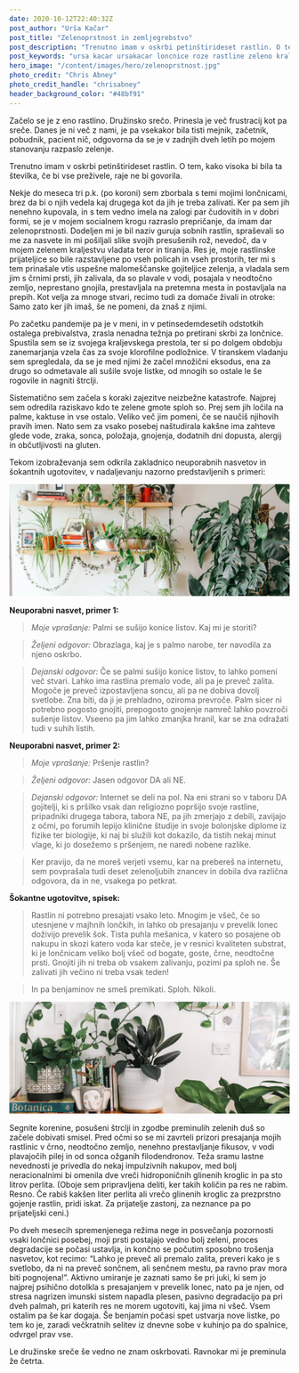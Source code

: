 ```yaml
---
date: 2020-10-12T22:40:32Z
post_author: "Urša Kačar"
post_title: "Zelenoprstnost in zemljegrebstvo"
post_description: "Trenutno imam v oskrbi petinštirideset rastlin. O tem, kako visoka bi bila ta številka, če bi vse preživele, raje ne bi govorila."
post_keywords: "ursa kacar ursakacar loncnice roze rastline zeleno kraljestvo sobne rastline blog"
hero_image: "/content/images/hero/zelenoprstnost.jpg"
photo_credit: "Chris Abney"
photo_credit_handle: "chrisabney"
header_background_color: "#48bf91"
---
```


Začelo se je z eno rastlino. Družinsko srečo. Prinesla je več frustracij kot pa sreče. Danes je ni več z nami, je pa vsekakor bila tisti mejnik, začetnik, pobudnik, pacient nič, odgovorna da se je v zadnjih dveh letih po mojem stanovanju razpaslo zelenje.

Trenutno imam v oskrbi petinštirideset rastlin. O tem, kako visoka bi bila ta številka, če bi vse preživele, raje ne bi govorila.

Nekje do meseca tri p.k. (po koroni) sem zborbala s temi mojimi lončnicami, brez da bi o njih vedela kaj drugega kot da jih je treba zalivati. Ker pa sem jih nenehno kupovala, in s tem vedno imela na zalogi par čudovitih in v dobri formi, se je v mojem socialnem krogu razraslo prepričanje, da imam dar zelenoprstnosti. Dodeljen mi je bil naziv guruja sobnih rastlin, spraševali so me za nasvete in mi pošiljali slike svojih presušenih rož, nevedoč, da v mojem zelenem kraljestvu vladata teror in tiranija. Res je, moje rastlinske prijateljice so bile razstavljene po vseh policah in vseh prostorih, ter mi s tem prinašale vtis uspešne malomeščanske gojiteljice zelenja, a vladala sem jim s črnimi prsti, jih zalivala, da so plavale v vodi, posajala v neodtočno zemljo, neprestano gnojila, prestavljala na pretemna mesta in postavljala na prepih. Kot velja za mnoge stvari, recimo tudi za domače živali in otroke: Samo zato ker jih imaš, še ne pomeni, da znaš z njimi.

Po začetku pandemije pa je v meni, in v petinsedemdesetih odstotkih ostalega prebivalstva, zrasla nenadna težnja po pretirani skrbi za lončnice. Spustila sem se iz svojega kraljevskega prestola, ter si po dolgem obdobju zanemarjanja vzela čas za svoje klorofilne podložnice. V tiranskem vladanju sem spregledala, da se je med njimi že začel množični eksodus, ena za drugo so odmetavale ali sušile svoje listke, od mnogih so ostale le še rogovile in nagniti štrclji.

Sistematično sem začela s koraki zajezitve neizbežne katastrofe. Najprej sem odredila raziskavo kdo te zelene gmote sploh so. Prej sem jih ločila na palme, kaktuse in vse ostalo. Veliko več jim pomeni, če se naučiš njihovih pravih imen. Nato sem za vsako posebej naštudirala kakšne ima zahteve glede vode, zraka, sonca, položaja, gnojenja, dodatnih dni dopusta, alergij in občutljivosti na gluten.

Tekom izobraževanja sem odkrila zakladnico neuporabnih nasvetov in šokantnih ugotovitev, v nadaljevanju nazorno predstavljenih s primeri:

![](/content/images/blog/mini-plants2.jpg)

**Neuporabni nasvet, primer 1:**

> _Moje vprašanje:_ Palmi se sušijo konice listov. Kaj mi je storiti?

> _Željeni odgovor:_ Obrazlaga, kaj je s palmo narobe, ter navodila za njeno oskrbo.

> _Dejanski odgovor:_ Če se palmi sušijo konice listov, to lahko pomeni več stvari. Lahko ima rastlina premalo vode, ali pa je preveč zalita. Mogoče je preveč izpostavljena soncu, ali pa ne dobiva dovolj svetlobe. Zna biti, da ji je prehladno, oziroma prevroče. Palm sicer ni potrebno pogosto gnojiti, prepogosto gnojenje namreč lahko povzroči sušenje listov. Vseeno pa jim lahko zmanjka hranil, kar se zna odražati tudi v suhih listih.

**Neuporabni nasvet, primer 2:**

> _Moje vprašanje:_ Pršenje rastlin?

> _Željeni odgovor:_ Jasen odgovor DA ali NE.

> _Dejanski odgovor:_ Internet se deli na pol. Na eni strani so v taboru DA gojitelji, ki s pršilko vsak dan religiozno popršijo svoje rastline, pripadniki drugega tabora, tabora NE, pa jih zmerjajo z debili, zavijajo z očmi, po forumih lepijo klinične študije in svoje bolonjske diplome iz fizike ter biologije, ki naj bi služili kot dokazilo, da tistih nekaj minut vlage, ki jo dosežemo s pršenjem, ne naredi nobene razlike.

> Ker pravijo, da ne moreš verjeti vsemu, kar na prebereš na internetu, sem povprašala tudi deset zelenoljubih znancev in dobila dva različna odgovora, da in ne, vsakega po petkrat.

**Šokantne ugotovitve, spisek:**

> Rastlin ni potrebno presajati vsako leto. Mnogim je všeč, če so utesnjene v majhnih lončkih, in lahko ob presajanju v prevelik lonec doživijo prevelik šok. Tista puhla mešanica, v katero so posajene ob nakupu in skozi katero voda kar steče, je v resnici kvaliteten substrat, ki je lončnicam veliko bolj všeč od bogate, goste, črne, neodtočne prsti. Gnojiti jih ni treba ob vsakem zalivanju, pozimi pa sploh ne. Še zalivati jih večino ni treba vsak teden!

> In pa benjaminov ne smeš premikati. Sploh. Nikoli.

![](/content/images/blog/mini-plants1.jpg)

Segnite korenine, posušeni štrclji in zgodbe preminulih zelenih duš so začele dobivati smisel. Pred očmi so se mi zavrteli prizori presajanja mojih rastlinic v črno, neodtočno zemljo, nenehno prestavljanje fikusov, v vodi plavajočih pilej in od sonca ožganih filodendronov. Teža sramu lastne nevednosti je privedla do nekaj impulzivnih nakupov, med bolj neracionalnimi bi omenila dve vreči hidroponičnih glinenih kroglic in pa sto litrov perlita. (Oboje sem pripravljena deliti, ker takih količin pa res ne rabim. Resno. Če rabiš kakšen liter perlita ali vrečo glinenih kroglic za prezprstno gojenje rastlin, pridi iskat. Za prijatelje zastonj, za neznance pa po prijateljski ceni.)

Po dveh mesecih spremenjenega režima nege in posvečanja pozornosti vsaki lončnici posebej, moji prsti postajajo vedno bolj zeleni, proces degradacije se počasi ustavlja, in končno se počutim sposobno trošenja nasvetov, kot recimo: “Lahko je preveč ali premalo zalita, preveri kako je s svetlobo, da ni na preveč sončnem, ali senčnem mestu, pa ravno prav mora biti pognojena!”. Aktivno umiranje je zaznati samo še pri juki, ki sem jo najprej psihično dotolkla s presajanjem v prevelik lonec, nato pa je njen, od stresa nagrizen imunski sistem napadla plesen, pasivno degradacijo pa pri dveh palmah, pri katerih res ne morem ugotoviti, kaj jima ni všeč. Vsem ostalim pa še kar dogaja. Še benjamin počasi spet ustvarja nove listke, po tem ko je, zaradi večkratnih selitev iz dnevne sobe v kuhinjo pa do spalnice, odvrgel prav vse.

Le družinske sreče še vedno ne znam oskrbovati. Ravnokar mi je preminula že četrta.
